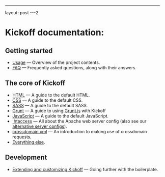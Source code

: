 ---
layout: post
---2
# Kickoff documentation:

## Getting started

* [Usage](usage.md) — Overview of the project contents.
* [FAQ](faq.md) — Frequently asked questions, along with their answers.

## The core of Kickoff

* [HTML](html.md) — A guide to the default HTML.
* [CSS](css.md) — A guide to the default CSS.
* [SASS](sass.md) — A guide to the default SASS.
* [Grunt](grunt.md) — A guide to using [Grunt.js](http://gruntjs.com) with Kickoff
* [JavaScript](js.md) — A guide to the default JavaScript.
* [.htaccess](htaccess.md) — All about the Apache web server config (also see
  our [alternative server configs](https://github.com/h5bp/server-configs)).
* [crossdomain.xml](crossdomain.md) — An introduction to making use of
  crossdomain requests.
* [Everything else](misc.md).

## Development

* [Extending and customizing Kickoff](extend.md) — Going further with
  the boilerplate.
